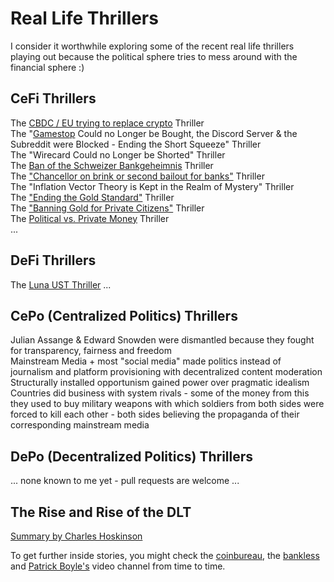 # Real Life Thrillers
I consider it worthwhile exploring some of the recent real life thrillers playing out because the political sphere tries to mess around with the financial sphere :) 

## CeFi Thrillers
The [CBDC / EU trying to replace crypto](https://www.youtube.com/watch?v=UUivXWUoQCY) Thriller    
The "[Gamestop](https://www.youtube.com/watch?v=On4g1uj71zc) Could no Longer be Bought, the Discord Server & the Subreddit were Blocked - Ending the Short Squeeze" Thriller  
The "Wirecard Could no Longer be Shorted" Thriller    
The [Ban of the Schweizer Bankgeheimnis](https://www.youtube.com/watch?v=TOzWeE3Id2c) Thriller  
The ["Chancellor on brink or second bailout for banks"](https://github.com/michael-spengler/distributed-ledger-technology-hands-on-lecture/blob/main/fun-facts/bitcoin-related-fun-facts.md) Thriller    
The "Inflation Vector Theory is Kept in the Realm of Mystery" Thriller    
The ["Ending the Gold Standard"](https://www.youtube.com/watch?v=iRzr1QU6K1o) Thriller     
The ["Banning Gold for Private Citizens"](https://de.wikipedia.org/wiki/Executive_Order_6102) Thriller   
The [Political vs. Private Money](https://www.youtube.com/watch?v=l7hZjV2rsbQ) Thriller  
... 

## DeFi Thrillers
The [Luna UST Thriller](https://www.youtube.com/watch?v=0CutSymg94I)
...

## CePo (Centralized Politics) Thrillers
Julian Assange & Edward Snowden were dismantled because they fought for transparency, fairness and freedom    
Mainstream Media + most "social media" made politics instead of journalism and platform provisioning with decentralized content moderation    
Structurally installed opportunism gained power over pragmatic idealism    
Countries did business with system rivals - some of the money from this they used to buy military weapons with which soldiers from both sides were forced to kill each other - both sides believing the propaganda of their corresponding mainstream media     

## DePo (Decentralized Politics) Thrillers
... none known to me yet - pull requests are welcome ... 

## The Rise and Rise of the DLT
[Summary by Charles Hoskinson](https://www.youtube.com/watch?v=nhMwbtzdYcs&t=8s)   

To get further inside stories, you might check the [coinbureau](https://www.youtube.com/c/CoinBureau), the [bankless](https://www.youtube.com/c/Bankless) and [Patrick Boyle's](https://www.youtube.com/c/PatrickBoyleOnFinance) video channel from time to time.
